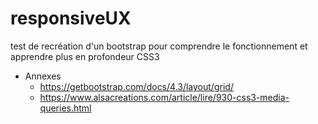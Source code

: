 # responsiveUX
test de recréation d'un bootstrap pour comprendre le fonctionnement et apprendre plus en profondeur CSS3

 - Annexes
    - https://getbootstrap.com/docs/4.3/layout/grid/
    - https://www.alsacreations.com/article/lire/930-css3-media-queries.html